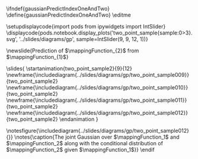 \ifndef{gaussianPredictIndexOneAndTwo}
\define{gaussianPredictIndexOneAndTwo}
\editme

\setupdisplaycode{import pods
from ipywidgets import IntSlider}
\displaycode{pods.notebook.display_plots('two_point_sample{sample:0>3}.svg', '../slides/diagrams/gp', sample=IntSlider(9, 9, 12, 1))}

\newslide{Prediction of $\mappingFunction_{2}$ from $\mappingFunction_{1}$}

\slides{
\startanimation{two_point_sample2}{9}{12}
\newframe{\includediagram{../slides/diagrams/gp/two_point_sample009}}{two_point_sample2}
\newframe{\includediagram{../slides/diagrams/gp/two_point_sample010}}{two_point_sample2}
\newframe{\includediagram{../slides/diagrams/gp/two_point_sample011}}{two_point_sample2}
\newframe{\includediagram{../slides/diagrams/gp/two_point_sample012}}{two_point_sample2}
\endanimation
}

\notesfigure{\includediagram{../slides/diagrams/gp/two_point_sample012}{}}
\notes{\caption{The joint Gaussian over $\mappingFunction_1$ and $\mappingFunction_2$ along with the conditional distribution of $\mappingFunction_2$ given $\mappingFunction_1$}}
\endif
